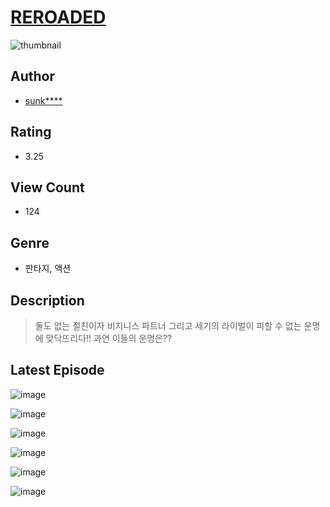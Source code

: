 # [REROADED](https://comic.naver.com/bestChallenge/list?titleId=810843)
![thumbnail](https://image-comic.pstatic.net/user_contents_data/challenge_comic/2023/05/24/344277/upload_7305789885237387577_480x623.jpeg)

## Author
- [sunk****](https://comic.naver.com/artistTitle?id=344277)

## Rating
- 3.25

## View Count
- 124

## Genre
- 판타지, 액션

## Description
> 둘도 없는 절친이자 비지니스 파트너 그리고 세기의 라이벌이 피할 수 없는 운명에 맞닥뜨리다!! 과연 이들의 운명은??


## Latest Episode
![image](https://image-comic.pstatic.net/user_contents_data/challenge_comic/2023/05/27/344277/upload_4136102396519724343.jpeg)

![image](https://image-comic.pstatic.net/user_contents_data/challenge_comic/2023/05/27/344277/upload_3689683075705747558.jpeg)

![image](https://image-comic.pstatic.net/user_contents_data/challenge_comic/2023/05/27/344277/upload_7363725578738873953.jpeg)

![image](https://image-comic.pstatic.net/user_contents_data/challenge_comic/2023/05/27/344277/upload_7221866366007402849.jpeg)

![image](https://image-comic.pstatic.net/user_contents_data/challenge_comic/2023/05/27/344277/upload_7364569802678548530.jpeg)

![image](https://image-comic.pstatic.net/user_contents_data/challenge_comic/2023/05/27/344277/upload_3979037131265946167.jpeg)
